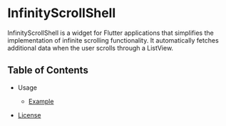 # InfinityScrollShell

InfinityScrollShell is a widget for Flutter applications that simplifies the implementation of infinite scrolling functionality. It automatically fetches additional data when the user scrolls through a ListView.

## Table of Contents

- Usage

  - [Example](./example/lib/main.dart)

- [License](./LICENSE)
